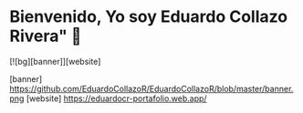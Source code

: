 # Bienvenido, Yo soy Eduardo Collazo Rivera" :wave:
[![bg][banner]][website]

<!--
**EduardoCollazoR/EduardoCollazoR** is a ✨ _special_ ✨ repository because its `README.md` (this file) appears on your GitHub profile.

Here are some ideas to get you started:

- 🔭 I’m currently working on ...
- 🌱 I’m currently learning ...
- 👯 I’m looking to collaborate on ...
- 🤔 I’m looking for help with ...
- 💬 Ask me about ...
- 📫 How to reach me: ...
- 😄 Pronouns: ...
- ⚡ Fun fact: ...
-->
[banner] https://github.com/EduardoCollazoR/EduardoCollazoR/blob/master/banner.png
[website] https://eduardocr-portafolio.web.app/
